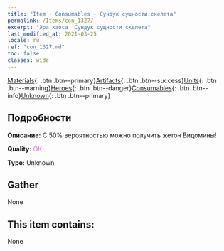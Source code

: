 ```yaml
---
title: "Item - Consumables - Сундук сущности скелета"
permalink: /Items/con_1327/
excerpt: "Эра хаоса  Сундук сущности скелета"
last_modified_at: 2021-03-25
locale: ru
ref: "con_1327.md"
toc: false
classes: wide
---
```

 [Materials](/ru/Items/){: .btn .btn--primary}[Artifacts](/ru/Items/Artifacts/){: .btn .btn--success}[Units](/ru/Items/Units/){: .btn .btn--warning}[Heroes](/ru/Items/Heroes/){: .btn .btn--danger}[Consumables](/ru/Items/Consumables/){: .btn .btn--info}[Unknown](/ru/Items/Unknown/){: .btn .btn--primary}

## Подробности
 **Описание:** С 50% вероятностью можно получить жетон Видомины!

 **Quality:** <span style="color: #DA70D6">OK</span>

 **Type:** Unknown

## Gather

  None

## This item contains:

  None

